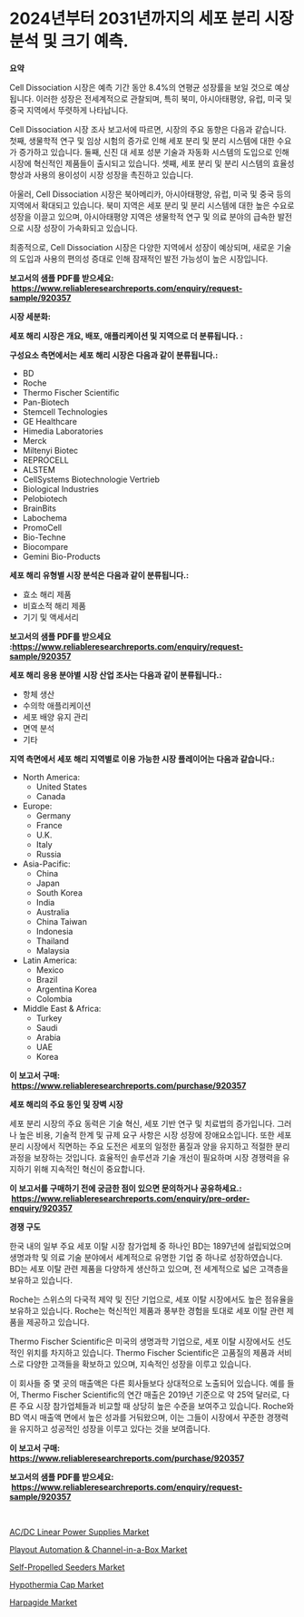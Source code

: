 <p><h1>2024년부터 2031년까지의 세포 분리 시장 분석 및 크기 예측.</h1></p><p><strong>요약</strong></p>
<p><p>Cell Dissociation 시장은 예측 기간 동안 8.4%의 연평균 성장률을 보일 것으로 예상됩니다. 이러한 성장은 전세계적으로 관찰되며, 특히 북미, 아시아태평양, 유럽, 미국 및 중국 지역에서 뚜렷하게 나타납니다.</p><p>Cell Dissociation 시장 조사 보고서에 따르면, 시장의 주요 동향은 다음과 같습니다. 첫째, 생물학적 연구 및 임상 시험의 증가로 인해 세포 분리 및 분리 시스템에 대한 수요가 증가하고 있습니다. 둘째, 신진 대 세포 성분 기술과 자동화 시스템의 도입으로 인해 시장에 혁신적인 제품들이 출시되고 있습니다. 셋째, 세포 분리 및 분리 시스템의 효율성 향상과 사용의 용이성이 시장 성장을 촉진하고 있습니다.</p><p>아울러, Cell Dissociation 시장은 북아메리카, 아시아태평양, 유럽, 미국 및 중국 등의 지역에서 확대되고 있습니다. 북미 지역은 세포 분리 및 분리 시스템에 대한 높은 수요로 성장을 이끌고 있으며, 아시아태평양 지역은 생물학적 연구 및 의료 분야의 급속한 발전으로 시장 성장이 가속화되고 있습니다.</p><p>최종적으로, Cell Dissociation 시장은 다양한 지역에서 성장이 예상되며, 새로운 기술의 도입과 사용의 편의성 증대로 인해 잠재적인 발전 가능성이 높은 시장입니다.</p></p>
<p><strong>보고서의 샘플 PDF를 받으세요: &nbsp;<a href="https://www.reliableresearchreports.com/enquiry/request-sample/920357">https://www.reliableresearchreports.com/enquiry/request-sample/920357</a></strong></p>
<p><strong>시장 세분화:</strong></p>
<p><strong> 세포 해리 시장은 개요, 배포, 애플리케이션 및 지역으로 더 분류됩니다. :</strong></p>
<p><strong>구성요소 측면에서는 세포 해리 시장은 다음과 같이 분류됩니다.:</strong></p>
<p><ul><li>BD</li><li>Roche</li><li>Thermo Fischer Scientific</li><li>Pan-Biotech</li><li>Stemcell Technologies</li><li>GE Healthcare</li><li>Himedia Laboratories</li><li>Merck</li><li>Miltenyi Biotec</li><li>REPROCELL</li><li>ALSTEM</li><li>CellSystems Biotechnologie Vertrieb</li><li>Biological Industries</li><li>Pelobiotech</li><li>BrainBits</li><li>Labochema</li><li>PromoCell</li><li>Bio-Techne</li><li>Biocompare</li><li>Gemini Bio-Products</li></ul></p>
<p><strong> 세포 해리 유형별 시장 분석은 다음과 같이 분류됩니다.:</strong></p>
<p><ul><li>효소 해리 제품</li><li>비효소적 해리 제품</li><li>기기 및 액세서리</li></ul></p>
<p><strong>보고서의 샘플 PDF를 받으세요 :<a href="https://www.reliableresearchreports.com/enquiry/request-sample/920357">https://www.reliableresearchreports.com/enquiry/request-sample/920357</a></strong></p>
<p><strong> 세포 해리 응용 분야별 시장 산업 조사는 다음과 같이 분류됩니다.:</strong></p>
<p><ul><li>항체 생산</li><li>수의학 애플리케이션</li><li>세포 배양 유지 관리</li><li>면역 분석</li><li>기타</li></ul></p>
<p><strong>지역 측면에서 세포 해리 지역별로 이용 가능한 시장 플레이어는 다음과 같습니다.:</strong></p>
<p><ul>
    <li>
        North America:
        <ul>
            <li>United States</li>
            <li>Canada</li>
        </ul>
    </li>
    <li>
        Europe:
        <ul>
            <li>Germany</li>
            <li>France</li>
            <li>U.K.</li>
            <li>Italy</li>
            <li>Russia</li>
        </ul>
    </li>
    <li>
        Asia-Pacific:
        <ul>
            <li>China</li>
            <li>Japan</li>
            <li>South Korea</li>
            <li>India</li>
            <li>Australia</li>
            <li>China Taiwan</li>
            <li>Indonesia</li>
            <li>Thailand</li>
            <li>Malaysia</li>
        </ul>
    </li>
    <li>
        Latin America:
        <ul>
            <li>Mexico</li>
            <li>Brazil</li>
            <li>Argentina Korea</li>
            <li>Colombia</li>
        </ul>
    </li>
    <li>
        Middle East & Africa:
        <ul>
            <li>Turkey</li>
            <li>Saudi</li>
            <li>Arabia</li>
            <li>UAE</li>
            <li>Korea</li>
        </ul>
    </li>
    </ul></p>
<p><strong>이 보고서 구매: &nbsp;<a href="https://www.reliableresearchreports.com/purchase/920357">https://www.reliableresearchreports.com/purchase/920357</a></strong></p>
<p><strong>세포 해리의 주요 동인 및 장벽 시장</strong></p>
<p><p>세포 분리 시장의 주요 동력은 기술 혁신, 세포 기반 연구 및 치료법의 증가입니다. 그러나 높은 비용, 기술적 한계 및 규제 요구 사항은 시장 성장에 장애요소입니다. 또한 세포 분리 시장에서 직면하는 주요 도전은 세포의 일정한 품질과 양을 유지하고 적절한 분리 과정을 보장하는 것입니다. 효율적인 솔루션과 기술 개선이 필요하며 시장 경쟁력을 유지하기 위해 지속적인 혁신이 중요합니다.</p></p>
<p><strong>이 보고서를 구매하기 전에 궁금한 점이 있으면 문의하거나 공유하세요.: &nbsp;<a href="https://www.reliableresearchreports.com/enquiry/pre-order-enquiry/920357">https://www.reliableresearchreports.com/enquiry/pre-order-enquiry/920357</a></strong></p>
<p><strong>경쟁 구도</strong></p>
<p><p>한국 내의 일부 주요 세포 이탈 시장 참가업체 중 하나인 BD는 1897년에 설립되었으며 생명과학 및 의료 기술 분야에서 세계적으로 유명한 기업 중 하나로 성장하였습니다. BD는 세포 이탈 관련 제품을 다양하게 생산하고 있으며, 전 세계적으로 넓은 고객층을 보유하고 있습니다.</p><p>Roche는 스위스의 다국적 제약 및 진단 기업으로, 세포 이탈 시장에서도 높은 점유율을 보유하고 있습니다. Roche는 혁신적인 제품과 풍부한 경험을 토대로 세포 이탈 관련 제품을 제공하고 있습니다.</p><p>Thermo Fischer Scientific은 미국의 생명과학 기업으로, 세포 이탈 시장에서도 선도적인 위치를 차지하고 있습니다. Thermo Fischer Scientific은 고품질의 제품과 서비스로 다양한 고객들을 확보하고 있으며, 지속적인 성장을 이루고 있습니다.</p><p>이 회사들 중 몇 곳의 매출액은 다른 회사들보다 상대적으로 노출되어 있습니다. 예를 들어, Thermo Fischer Scientific의 연간 매출은 2019년 기준으로 약 25억 달러로, 다른 주요 시장 참가업체들과 비교할 때 상당히 높은 수준을 보여주고 있습니다. Roche와 BD 역시 매출액 면에서 높은 성과를 거둬왔으며, 이는 그들이 시장에서 꾸준한 경쟁력을 유지하고 성공적인 성장을 이루고 있다는 것을 보여줍니다.</p></p>
<p><strong>이 보고서 구매: &nbsp; <a href="https://www.reliableresearchreports.com/purchase/920357">https://www.reliableresearchreports.com/purchase/920357</a></strong></p>
<p><strong>보고서의 샘플 PDF를 받으세요: &nbsp;<a href="https://www.reliableresearchreports.com/enquiry/request-sample/920357">https://www.reliableresearchreports.com/enquiry/request-sample/920357</a></strong><strong></strong></p>
<p>&nbsp;</p>
<p><p><a href="https://github.com/singletonthaxterkelliehr2df/Market-Research-Report-List-1/blob/main/acdc-linear-power-supplies-market.md">AC/DC Linear Power Supplies Market</a></p><p><a href="https://github.com/RichRobinson5/Market-Research-Report-List-3/blob/main/playout-automation-channel-in-a-box-market.md">Playout Automation & Channel-in-a-Box Market</a></p><p><a href="https://issuu.com/reportprime-2/docs/self-propelled-seeders-market-size-2030.pptx">Self-Propelled Seeders Market</a></p><p><a href="https://github.com/kufem1/Market-Research-Report-List-1/blob/main/hypothermia-cap-market.md">Hypothermia Cap Market</a></p><p><a href="https://issuu.com/reportprime-2/docs/harpagide-market-size-2030.pptx">Harpagide Market</a></p></p>